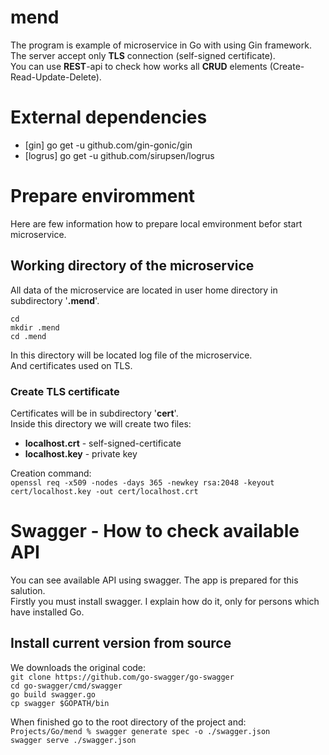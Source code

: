 # mend

The program is example of microservice in Go with using Gin framework.  
The server accept only **TLS** connection (self-signed certificate).  
You can use **REST**-api to check how works all **CRUD** elements (Create-Read-Update-Delete).

# External dependencies
- [gin] go get -u github.com/gin-gonic/gin
- [logrus] go get -u github.com/sirupsen/logrus

# Prepare enviromment
Here are few information how to prepare local emvironment befor start microservice.

## Working directory of the microservice 
All data of the microservice are located in user home directory in subdirectory '**.mend**'.

`cd`  
`mkdir .mend`    
`cd .mend`    

In this directory will be located log file of the microservice.  
And certificates used on TLS.

### Create TLS certificate
Certificates will be in subdirectory '**cert**'.  
Inside this directory we will create two files:
- **localhost.crt** - self-signed-certificate
- **localhost.key** - private key  

Creation command:  
`openssl req -x509 -nodes -days 365 -newkey rsa:2048 -keyout cert/localhost.key -out cert/localhost.crt`  


# Swagger - How to check available API
You can see available API using swagger. The app is prepared for this salution.  
Firstly you must install swagger. I explain how do it, only for persons which have installed Go.

## Install current version from source
We downloads the original code:  
`git clone https://github.com/go-swagger/go-swagger`  
`cd go-swagger/cmd/swagger`  
`go build swagger.go`  
`cp swagger $GOPATH/bin`  

When finished go to the root directory of the project and:  
`Projects/Go/mend % swagger generate spec -o ./swagger.json`  
`swagger serve ./swagger.json`  


